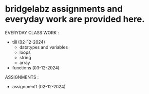 # bridgelabz assignments and everyday work are provided here.

 EVERYDAY CLASS WORK :
- till (02-12-2024)
  - datatypes and variables
  - loops
  - string
  - array
- functions (03-12-2024)  

ASSIGNMENTS :
- assignment1 (02-12-2024)



